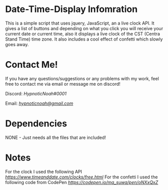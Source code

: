 # Date-Time-Display Infomration 
This is a simple script that uses jquery, JavaScript, an a live clock API. It gives a list of buttons and depending on what you click you will receive your current date or current time, also it displays a live clock of the CST (Centra Stand Time) time zone. It also includes a cool effect of confetti which slowly goes away. 

# Contact Me!
 If you have any questions/suggestions or any problems with my work, feel free to contact me via email or message me on discord!

  Discord: *HypnoticNoah#0001*

  Email: *hypnoticnoah@gmail.com*

# Dependencies 
NONE - Just needs all the files that are included!

# Notes 
For the clock I used the following API
*https://www.timeanddate.com/clocks/free.html*
For the confetti I used the following code from CodePen
*https://codepen.io/ma_suwa/pen/oNXxQxZ*
